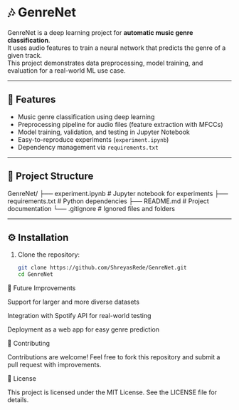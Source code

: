 # 🎶 GenreNet

GenreNet is a deep learning project for **automatic music genre classification**.  
It uses audio features to train a neural network that predicts the genre of a given track.  
This project demonstrates data preprocessing, model training, and evaluation for a real-world ML use case.

---

## 🚀 Features

- Music genre classification using deep learning  
- Preprocessing pipeline for audio files (feature extraction with MFCCs)  
- Model training, validation, and testing in Jupyter Notebook  
- Easy-to-reproduce experiments (`experiment.ipynb`)  
- Dependency management via `requirements.txt`  

---

## 📂 Project Structure


GenreNet/
├── experiment.ipynb # Jupyter notebook for experiments
├── requirements.txt # Python dependencies
├── README.md # Project documentation
└── .gitignore # Ignored files and folders


---

## ⚙️ Installation

1. Clone the repository:

   ```bash
   git clone https://github.com/ShreyasRede/GenreNet.git
   cd GenreNet

   
🔮 Future Improvements

Support for larger and more diverse datasets

Integration with Spotify API for real-world testing

Deployment as a web app for easy genre prediction

🤝 Contributing

Contributions are welcome! Feel free to fork this repository and submit a pull request with improvements.

📜 License

This project is licensed under the MIT License.
See the LICENSE
 file for details.
